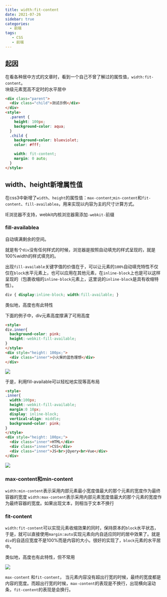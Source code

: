 ```yaml
---
title: width:fit-content
date: 2021-07-26
sidebar: true
categories:
  - 前端
tags:
   - CSS
   - 前端
---
```


## 起因
在看各种居中方式的文章时，看到一个自己不曾了解过的属性值，```width:fit-content```。  
块级元素宽高不定时的水平居中
```html
<div class="parent">
  <div class="child">测试示例</div>
</div>
<style>
  .parent {
    height: 100px;
    background-color: aqua;
  }
  .child {
    background-color: blueviolet;
    color: #fff;

    width: fit-content;
    margin: 0 auto;
  }
</style>
```

## width、height新增属性值
在css3中新增了```width```、```height```的属性值：```max-content```;```min-content```和```fit-content```、```fill-availablea```，用来实现以内容为主的尺寸计算方式。

IE浏览器不支持，webkit内核浏览器需添加```-webkit-```前缀

### fill-availablea
自动填满剩余的空间。

就是有个```div```没有任何样式的时候，浏览器是按照自动填充的样式呈现的，就是100%width的样式填充的。

出现```fill-available```关键字值的价值在于，可以让元素的```100%```自动填充特性不仅仅在```block```水平元素上，也可以应用在其他元素，在```inline-block```上也是可以这样呈现的（包裹收缩的```inline-block```元素上，这里说的```inline-block```是具有收缩特性）。

```css
div { display:inline-block; width:fill-available; }
```


类似地，高度也有此特性

下面的例子中，div元素高度撑满了可用高度
```html
<style>
div.inner{
  background-color: pink;
  height:-webkit-fill-available;
}
</style>
<div style="height: 100px;">
  <div class="inner">小火柴的蓝色理想</div>
</div>
```
![](https://cdn.jsdelivr.net/gh/ybingyu/picgo/blogimg/front/css/fit-content/2.png)

于是，利用fill-available可以轻松地实现等高布局
```html
<style>
.inner{
  width:100px;
  height:-webkit-fill-available;
  margin:0 10px;
  display: inline-block;
  vertical-align: middle;
  background-color: pink;
}
</style>
<div style="height: 100px;">
  <div class="inner">HTML</div>
  <div class="inner">CSS</div>
  <div class="inner">JS<br>jQyery<br>Vue</div>
</div>
```
![](https://cdn.jsdelivr.net/gh/ybingyu/picgo/blogimg/front/css/fit-content/3.png)

### max-content和min-content
```width:min-content```表示采用内部元素最小宽度值最大的那个元素的宽度作为最终容器的宽度
```width:max-content```表示采用内部元素宽度值最大的那个元素的宽度作为最终容器的宽度。如果出现文本，则相当于文本不换行

### fit-content 
```width:fit-content```可以实现元素收缩效果的同时，保持原本的```block```水平状态，于是，就可以直接使用```margin:auto```实现元素向内自适应同时的居中效果了。就是```div```的自适应宽度不是100%而是内容的大小。很好的实现了，```block```元素的水平居中。  

类似地，高度也有此特性，但不常用 

![](https://cdn.jsdelivr.net/gh/ybingyu/picgo/blogimg/front/css/fit-content/1.png)

```max-content``` 和```fit-content```， 当元素内容没有超出行宽的时候，最终的宽度都是内容的宽度。而超出行宽的时候，```max-content```的表现是不换行，出现横向滚动条，```fit-content```的表现是会换行。